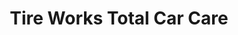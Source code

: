 ---
title: "Tire Works Total Car Care"
url: /north-las-vegas/tire-works-total-car-care/
shop: Reifen
---
